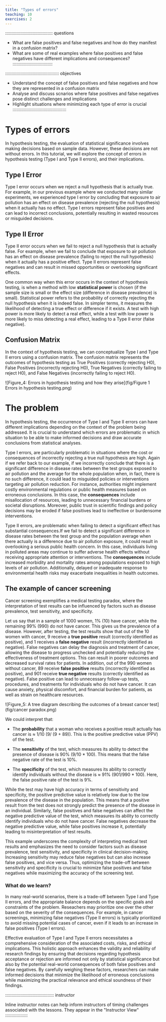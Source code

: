 ```yaml
---
title: "Types of errors"
teaching: 10
exercises: 2
---
```


:::::::::::::::::::::::::::::::::::::: questions

- What are false positives and false negatives and how do they manifest in a confusion matrix?
- What are some of real examples where false positives and false negatives have different implications and consequences?
::::::::::::::::::::::::::::::::

::::::::::::::::::::::::::::::::::::::::::: objectives

- Understand the concept of false positives and false negatives and how they are represented in a confusion matrix
- Analyse and discuss scnarios where false positives and false negatives pose distinct challenges and implications
- Highlight situations where minimizing each type of error is crucial
:::::::::::::::::::::::::::::::::::::::::::

# Types of errors

In hypothesis testing, the evaluation of statistical significance involves making decisions based on sample data. However, these decisions are not without errors. In this tutorial, we will explore the concept of errors in hypothesis testing (Type I and Type II errors), and their implications.

## Type I Error

Type I error occurs when we reject a null hypothesis that is actually true. For example, in our previous example where we conducted many similar experiments, we experienced type I error by concluding that exposure to air pollution has an effect on disease prevalence (rejecting the null hypothesis) when it actually has no effect. Type I errors represent false positives and can lead to incorrect conclusions, potentially resulting in wasted resources or misguided decisions.

## Type II Error

Type II error occurs when we fail to reject a null hypothesis that is actually false. For example, when we fail to conclude that exposure to air pollution has an effect on disease prevalence (failing to reject the null hypothesis) when it actually has a positive effect. Type II errors represent false negatives and can result in missed opportunities or overlooking significant effects.

One common way when this error occurs in the context of hypothesis testing, is when a method with low __statistical power__ is chosen (if the sample size is small or the effect size (difference in disease prevalence) is small). Statistical power refers to the probability of correctly rejecting the null hypothesis when it is indeed false. In simpler terms, it measures the likelihood of detecting a true effect or difference if it exists. A test with high power is more likely to detect a real effect, while a test with low power is more likely to miss detecting a real effect, leading to a Type II error (false negative).

## Confusion Matrix

In the context of hypothesis testing, we can conceptualize Type I and Type II errors using a confusion matrix.
The confusion matrix represents the outcomes of hypothesis testing as True Positives (correctly rejecting H0), False Positives (incorrectly rejecting H0), True Negatives (correctly failing to reject H0), and False Negatives (incorrectly failing to reject H0).


![Figure_4: Errors in hypothesis testing and how they arise](fig/Figure 1 Errors in hypothesis testing.png)

# The problem

In hypothesis testing, the occurrence of Type I and Type II errors can have different implications depending on the context of the problem being addressed. It is crucial to understand which errors are problematic in which situation to be able to make informed decisions and draw accurate conclusions from statistical analyses.

Type I errors, are particularly problematic in situations where the cost or consequences of incorrectly rejecting a true null hypothesis are high. Again if we refer back to our example, if we incorrectly conclude that there is a significant difference in disease rates between the test groups exposed to air pollution and the average for the whole population when, in fact, there is no such difference, it could lead to misguided policies or interventions targeting air pollution reduction. For instance, authorities might implement costly environmental regulations or public health measures based on erroneous conclusions. In this case, the __consequences__ include misallocation of resources, leading to unnecessary financial burdens or societal disruptions. Moreover, public trust in scientific findings and policy decisions may be eroded if false positives lead to ineffective or burdensome interventions.

Type II errors, are problematic when failing to detect a significant effect has substantial consequences.If we fail to detect a significant difference in disease rates between the test group and the population average when there actually is a difference due to air pollution exposure, it could result in overlooking a serious public health concern. In this case, individuals living in polluted areas may continue to suffer adverse health effects without receiving appropriate attention or interventions. The __consequences__ include increased morbidity and mortality rates among populations exposed to high levels of air pollution. Additionally, delayed or inadequate response to environmental health risks may exacerbate inequalities in health outcomes.

## The example of cancer screening

Cancer screening exemplifies a medical testing paradox, where the interpretation of test results can be influenced by factors such as disease prevalence, test sensitivity, and specificity. 

Let us say that in a sample of 1000 women, 1% (10) have cancer, while the remaining 99% (990) do not have cancer. This gives us the prevalence of a disease. However, after testing, the test results show that out of the 10 women with cancer, 9 receive a __true positive__ result (correctly identified as positive), and 1 receives a __false negative__ result (incorrectly identified as negative). False negatives can delay the diagnosis and treatment of cancer, allowing the disease to progress unchecked and potentially reducing the effectiveness of treatment options. This can result in poorer outcomes and decreased survival rates for patients.
In addition, out of the 990 women without cancer, 89 receive __false positive__ results (incorrectly identified as positive), and 901 receive __true negative__ results (correctly identified as negative). False positive can lead to unnecessary follow-up tests, procedures, and treatments for individuals who do not have cancer. It can cause anxiety, physical discomfort, and financial burden for patients, as well as strain on healthcare resources.

![Figure_5: A tree diagram describing the outcomes of a breast cancer test](fig/cancer paradox.png)

We could interpret that:

- The __probability__ that a woman who receives a positive result actually has cancer is ≈ 1/10 (9/ (9 + 89)). This is the positive predictive value (PPV) of the test. 

- The __sensitivity__ of the test, which measures its ability to detect the presence of disease is 90% (9/10 * 100). This means that the false negative rate of the test is 10%.

- The __specificity__ of the test, which measures its ability to correctly identify individuals without the disease is ≈ 91% (901/990 * 100). Here, the false positive rate of the test is 9%.

While the test may have high accuracy in terms of sensitivity and specificity, the positive predictive value is relatively low due to the low prevalence of the disease in the population. This means that a positive result from the test does not strongly predict the presence of the disease in an individual. Similarly, false positives and false negatives can affect the negative predictive value of the test, which measures its ability to correctly identify individuals who do not have cancer. False negatives decrease the negative predictive value, while false positives increase it, potentially leading to misinterpretation of test results.

This example underscores the complexity of interpreting medical test results and emphasizes the need to consider factors such as disease prevalence, test sensitivity, and specificity in clinical decision-making. Increasing sensitivity may reduce false negatives but can also increase false positives, and vice versa. Thus, optimizing the trade-off between sensitivity and specificity is crucial to minimize false positives and false negatives while maximizing the accuracy of the screening test.

### What do we learn?

In many real-world scenarios, there is a trade-off between Type I and Type II errors, and the appropriate balance depends on the specific goals and constraints of the problem. Reseachers may prioritize one over the other based on the severity of the consequences. For example, in cancer screenings, minimizing false negatives (Type II errors) is typically prioritized to avoid missing potential cases of cancer, even if it leads to an increase in false positives (Type I errors).

Effective evaluation of Type I and Type II errors necessitates a comprehensive consideration of the associated costs, risks, and ethical implications. This holistic approach enhances the validity and reliability of research findings by ensuring that decisions regarding hypothesis acceptance or rejection are informed not only by statistical significance but also by the potential real-world consequences of both false positives and false negatives. By carefully weighing these factors, researchers can make informed decisions that minimize the likelihood of erroneous conclusions while maximizing the practical relevance and ethical soundness of their findings.

::::::::::::::::::::::::::::::::::::::: instructor

Inline instructor notes can help inform instructors of timing challenges
associated with the lessons. They appear in the "Instructor View"
::::::::::::::::::










